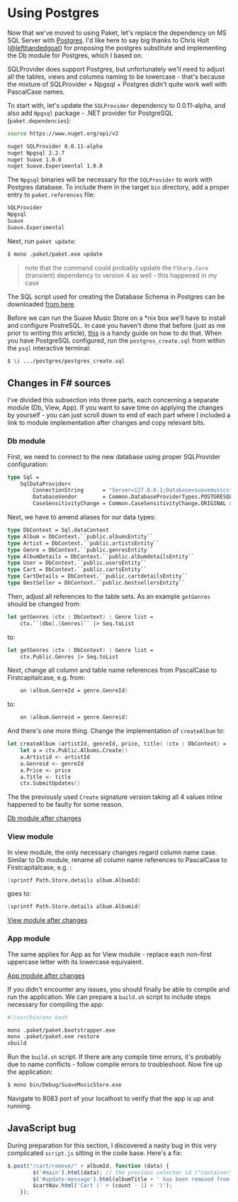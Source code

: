 # Using Postgres

Now that we've moved to using Paket, let's replace the dependency on MS SQL Server with [Postgres](http://www.postgresql.org/).
I'd like here to say big thanks to Chris Holt ([@lefthandedgoat](https://twitter.com/lefthandedgoat)) for proposing the postgres substitute and implementing the Db module for Postgres, which I based on.

SQLProvider does support Postgres, but unfortunately we'll need to adjust all the tables, views and columns naming to be lowercase - that's because the mixture of SQLProvider + Npgsql + Postgres didn't quite work well with PascalCase names.

To start with, let's update the `SQLProvider` dependency to 0.0.11-alpha, and also add `Npgsql` package - .NET provider for PostgreSQL (`paket.dependencies`):

```bash
source https://www.nuget.org/api/v2

nuget SQLProvider 0.0.11-alpha
nuget Npgsql 2.2.7
nuget Suave 1.0.0
nuget Suave.Experimental 1.0.0
```

The `Npgsql` binaries will be necessary for the `SQLProvider` to work with Postgres database.
To include them in the target `bin` directory, add a proper entry to `paket.references` file:

```bash
SQLProvider
Npgsql
Suave
Suave.Experimental
```

Next, run `paket update`:

```bash
$ mono .paket/paket.exe update
```

> note that the command could probably update the `FSharp.Core` (transient) dependency to version 4 as well - this happened in my case

The SQL script used for creating the Database Schema in Postgres can be downloaded [from here](https://github.com/theimowski/SuaveMusicStore/blob/postgres/postgres/postgres_create.sql).

Before we can run the Suave Music Store on a *nix box we'll have to install and configure PostreSQL.
In case you haven't done that before (just as me prior to writing this article), [this](https://help.ubuntu.com/community/PostgreSQL) is a handy guide on how to do that.
When you have PostgreSQL configured, run the `postgres_create.sql` from within the `psql` interactive terminal:

```bash
$ \i .../postgres/postgres_create.sql
```

## Changes in F# sources

I've divided this subsection into three parts, each concerning a separate module (Db, View, App).
If you want to save time on applying the changes by yourself - you can just scroll down to end of each part where I included a link to module implementation after changes and copy relevant bits.

### Db module

First, we need to connect to the new database using proper SQLProvider configuration:

```fsharp
type Sql = 
    SqlDataProvider< 
        ConnectionString      = "Server=127.0.0.1;Database=suavemusicstore;User Id=suave;Password=1234;",
        DatabaseVendor        = Common.DatabaseProviderTypes.POSTGRESQL,
        CaseSensitivityChange = Common.CaseSensitivityChange.ORIGINAL >
```

Next, we have to amend aliases for our data types:

```fsharp
type DbContext = Sql.dataContext
type Album = DbContext.``public.albumsEntity``
type Artist = DbContext.``public.artistsEntity``
type Genre = DbContext.``public.genresEntity``
type AlbumDetails = DbContext.``public.albumdetailsEntity``
type User = DbContext.``public.usersEntity``
type Cart = DbContext.``public.cartsEntity``
type CartDetails = DbContext.``public.cartdetailsEntity``
type BestSeller = DbContext.``public.bestsellersEntity``
```

Then, adjust all references to the table sets. As an example `getGenres` should be changed from:

```fsharp
let getGenres (ctx : DbContext) : Genre list = 
    ctx.``[dbo].[Genres]`` |> Seq.toList
```

to:

```fsharp
let getGenres (ctx : DbContext) : Genre list = 
    ctx.Public.Genres |> Seq.toList
```

Next, change all column and table name references from PascalCase to Firstcapitalcase, e.g. from:

```fsharp
    on (album.GenreId = genre.GenreId)
```

to:

```fsharp
    on (album.Genreid = genre.Genreid)
```

And there's one more thing. Change the implementation of `createAlbum` to:

```fsharp
let createAlbum (artistId, genreId, price, title) (ctx : DbContext) =
    let a = ctx.Public.Albums.Create()
    a.Artistid <- artistId
    a.Genreid <- genreId
    a.Price <- price
    a.Title <- title
    ctx.SubmitUpdates()
```

The the previously used `Create` signature version taking all 4 values inline happened to be faulty for some reason.

[Db module after changes](https://github.com/theimowski/SuaveMusicStore/blob/postgres/Db.fs)

### View module

In view module, the only necessary changes regard column name case.
Similar to Db module, rename all column name references to PascalCase to Firstcapitalcase, e.g. :

```fsharp
(sprintf Path.Store.details album.AlbumId) 
```

goes to:

```fsharp
(sprintf Path.Store.details album.Albumid) 
``` 

[View module after changes](https://github.com/theimowski/SuaveMusicStore/blob/postgres/View.fs)

### App module

The same applies for App as for View module - replace each non-first uppercase letter with its lowercase equivalent.

[App module after changes](https://github.com/theimowski/SuaveMusicStore/blob/postgres/App.fs)

If you didn't encounter any issues, you should finally be able to compile and run the application.
We can prepare a `build.sh` script to include steps necessary for compiling the app:

```bash
#!/usr/bin/env bash

mono .paket/paket.bootstrapper.exe
mono .paket/paket.exe restore
xbuild
```

Run the `build.sh` script.
If there are any compile time errors, it's probably due to name conflicts - follow compile errors to troubleshoot.
Now fire up the application:

```bash
$ mono bin/Debug/SuaveMusicStore.exe
```

Navigate to 8083 port of your localhost to verify that the app is up and running.

## JavaScript bug

During preparation for this section, I discovered a nasty bug in this very complicated `script.js` sitting in the code base.
Here's a fix:

```js
$.post("/cart/remove/" + albumId, function (data) {
        $('#main').html(data); // the previous selector id ("container") was incorrect
        $('#update-message').html(albumTitle + ' has been removed from your shopping cart.');
        $cartNav.html('Cart (' + (count - 1) + ')');
    });
``` 